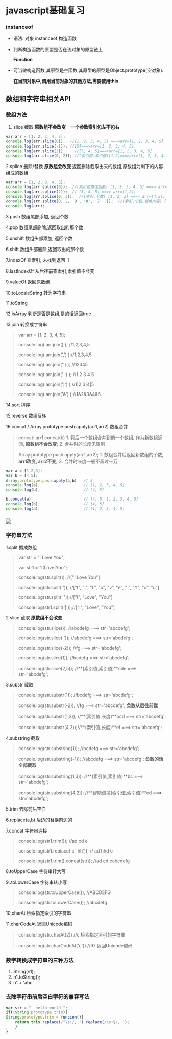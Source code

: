 # javascript基础复习

### instanceof

* 语法: 对象 instanceof 构造函数
* 判断构造函数的原型是否在该对象的原型链上

  **Function**

* 可当做构造函数,其原型是空函数,其原型的原型是Object.prototype\(空对象\).

   **在当前对象中,调用当前对象的其他方法,需要使用this** 

## 数组和字符串相关API

### 数组方法

1. slice 截取    **原数组不会改变　一个参数索引包左不包右**

```javascript
var arr = [1, 2, 3, 4, 5];
console.log(arr.slice(0));  //[1, 2, 3, 4, 5] ===>arr=[1, 2, 3, 4, 5]
console.log(arr.slice(-1)); //[5]===>arr=[1, 2, 3, 4, 5]
console.log(arr.slice(2));    //[3, 4, 5]===>arr=[1, 2, 3, 4, 5]
console.log(arr.slice(0, 2)); //(索引值,索引值)[1,2]===>arr=[1, 2, 3, 4, 5]
```

2.splice 删除/替换 **原数组会改变** 返回删除截取出来的数组,原数组为剩下的内容组成的数组

```javascript
var arr = [1, 2, 3, 4, 5];
console.log(arr.splice(0));  //(索引位置往后截) [1, 2, 3, 4, 5] ===> arr=[];所以可用来清空数组
console.log(arr.splice(2));  // [3, 4, 5] ===> arr=[1,2];
console.log(arr.splice(0, 3));  //(索引,个数) [1, 2, 3] ===> arr=[4,5];
console.log(arr.splice(0, 2, '9', '8', '7'  ));  //(索引,个数,替换内容) [1, 2]===> arr=["9", "8", "7", 3, 4, 5];
console.log(arr);
```

3.push 数组尾部添加, 返回个数

4.pop 数组尾部删除,返回取出的那个数

5.unshift 数组头部添加, 返回个数

6.shift 数组头部删除,返回取出的那个数

7.indexOf 查索引, 未找到返回-1

8.lastIndexOf 从后往前查索引,索引值不会变

9.valueOf 返回原数组

10.toLocaleString 转为字符串

11.toString

12.isArray 判断是否是数组,是的话返回true

13.join 转换成字符串

> var arr = \[1, 2, 3, 4, 5\];
>
> console.log\( arr.join\(\) \); //1,2,3,4,5
>
> console.log\( arr.join\(','\) \);//1,2,3,4,5
>
> console.log\( arr.join\(''\) \); //12345
>
> console.log\( arr.join\(' '\) \); //1 2 3 4 5
>
> console.log\( arr.join\('\|'\) \);//1\|2\|3\|4\|5
>
> console.log\( arr.join\('&'\) \);//1&2&3&4&5

14.sort 排序

15.reverse 数组反转

16.concat / Array.prototype.push.apply\(arr1,arr2\) 数组合并

> concat: arr1.concat\(b\) 1. 将后一个数组合并到前一个数组, 作为新数组返回, **原数组不会改变**; 2. 合并时的长度无限制
>
> Array.prototype.push.apply\(arr1,arr2\); 1. 数组合并后返回新数组的个数, **arr1改变, arr2不变;** 2. 合并时长度一般不超过十万

```javascript
var a = [1,2,3];
var b = [4,5];
Array.prototype.push.apply(a,b)   // 5 
console.log(a);                   // [1, 2, 3, 4, 5]
console.log(b);                   // [4, 5]

b.concat(a)                       // [4, 5, 1, 2, 3, 4, 5]
console.log(b);                   // [4, 5]
console.log(a);                   // [1, 2, 3, 4, 5]
```

### ![](../../.gitbook/assets/console.png)

### 字符串方法

1.split 劈成数组

> var str = "I Love You";
>
> var str1 = "I\|Love\|You";
>
> console.log\(str.split\(\)\); //\["I Love You"\]
>
> console.log\(str.split\(''\)\); //\["I", " ", "L", "o", "v", "e", " ", "Y", "o", "u"\]
>
> console.log\(str.split\(' '\)\);//\["I", "Love", "You"\]
>
> console.log\(str1.split\('\|'\)\);//\["I", "Love", "You"\]

2.slice 截取 **原数组不会改变**

> console.log\(str.slice\(\)\); //abcdefg ===&gt; str='abcdefg';
>
> console.log\(str.slice\(''\)\); //abcdefg ===&gt; str='abcdefg';
>
> console.log\(str.slice\(-2\)\); //fg ===&gt; str='abcdefg';
>
> console.log\(str.slice\(1\)\); //bcdefg ===&gt; str='abcdefg';
>
> console.log\(str.slice\(2,5\)\); //**\(索引值,索引值\)**cde ===&gt; str='abcdefg';

3.substr 截取

> console.log\(str.substr\(1\)\); //bcdefg ===&gt; str='abcdefg';
>
> console.log\(str.substr\(-2\)\); //fg ===&gt; str='abcdefg'; **负数从后往前截**
>
> console.log\(str.substr\(1,3\)\); //**\(索引值,长度\)**bcd ===&gt; str='abcdefg';
>
> console.log\(str.substr\(4,2\)\);//**\(索引值,长度\)**ef ===&gt; str='abcdefg';

4.substring 截取

> console.log\(str.substring\(1\)\); //bcdefg ===&gt; str='abcdefg';
>
> console.log\(str.substring\(-1\)\); //abcdefg ===&gt; str='abcdefg'; **负数的话全部截取**
>
> console.log\(str.substring\(1,3\)\); //**\(索引值,索引值\)**bc ===&gt; str='abcdefg';
>
> console.log\(str.substring\(4,2\)\); //**智能调换\(索引值,索引值\)**cd ===&gt; str='abcdefg';

5.trim 去除前后空白

6.replace\(a,b\) 后边的替换前边的

7.concat 字符串连接

> console.log\(str1.trim\(\)\); //ad cd e
>
> console.log\(str1.replace\('c','hh'\)\); // ad hhd e
>
> console.log\(str1.trim\(\).concat\(str\)\); //ad cd eabcdefg

8.toUpperCase 字符串转大写

9..toLowerCase 字符串转小写

> console.log\(str.toUpperCase\(\)\); //ABCDEFG
>
> console.log\(str.toLowerCase\(\)\); //abcdefg

10.charAt 检索指定索引的字符串

11.charCodeAt 返回Unicode编码

> console.log\(str.charAt\(2\)\) //c 检索指定索引的字符串
>
> console.log\(str.charCodeAt\('c'\)\) //97 返回Unicode编码

### 数字转换成字符串的三种方法

1. String\(n1\);
2. n1.toString\(\);
3. n1 + 'abc'

### 去除字符串前后空白字符的兼容写法

```javascript
var str = "  hello world ";
if(!String.prototype.trim){
String.prototype.trim = funcion(){
    return this.replace(/^\s+/,'').replace(/\s+$/,'');
    }
}
```

